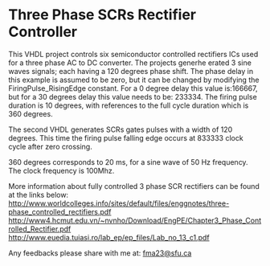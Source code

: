 # Three Phase SCRs Rectifier Controller

This VHDL project controls six semiconductor controlled rectifiers ICs used for a three phase AC to DC converter. The projects generhe erated 3 sine waves signals; each having a 120 degrees phase shift. The phase delay in this example is assumed to be zero, but it can be changed by modifying the FiringPulse_RisingEdge constant. For a 0 degree delay this value is:166667, but for a 30 degrees delay this value needs to be: 233334. The firing pulse duration is 10 degrees, with references to the full cycle duration which is 360 degrees.

The second VHDL generates SCRs gates pulses with a width of 120 degrees. This time the firing pulse falling edge occurs at 833333 clock cycle after zero crossing.

360 degrees corresponds to 20 ms, for a sine wave of 50 Hz frequency.
The clock frequency is 100Mhz.

More information about fully controlled 3 phase SCR rectifiers can be found at the links below:
http://www.worldcolleges.info/sites/default/files/enggnotes/three-phase_controlled_rectifiers.pdf
http://www4.hcmut.edu.vn/~nvnho/Download/EngPE/Chapter3_Phase_Controlled_Rectifier.pdf
http://www.euedia.tuiasi.ro/lab_ep/ep_files/Lab_no_13_c1.pdf

Any feedbacks please share with me at: fma23@sfu.ca
